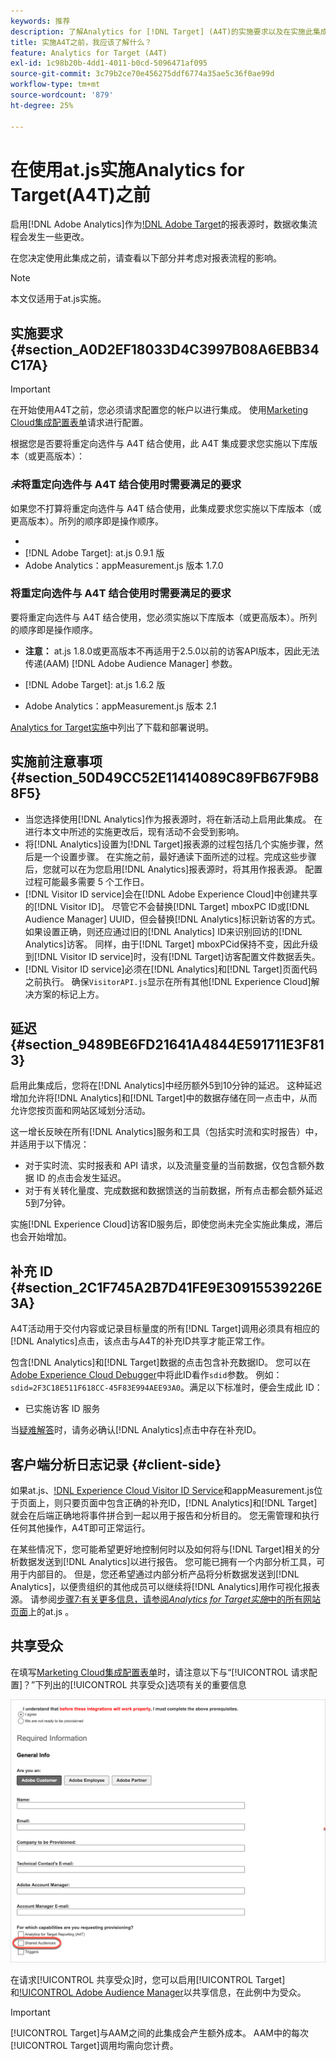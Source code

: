 ```yaml
---
keywords: 推荐
description: 了解Analytics for [!DNL Target] (A4T)的实施要求以及在实施此集成之前应考虑的事项。
title: 实施A4T之前，我应该了解什么？
feature: Analytics for Target (A4T)
exl-id: 1c98b20b-4dd1-4011-b0cd-5096471af095
source-git-commit: 3c79b2ce70e456275ddf6774a35ae5c36f0ae99d
workflow-type: tm+mt
source-wordcount: '879'
ht-degree: 25%

---
```


# 在使用at.js实施Analytics for Target(A4T)之前

启用[!DNL Adobe Analytics]作为[!DNL Adobe Target](A4T)的报表源时，数据收集流程会发生一些更改。

在您决定使用此集成之前，请查看以下部分并考虑对报表流程的影响。

>[!NOTE]
>
>本文仅适用于at.js实施。

## 实施要求 {#section_A0D2EF18033D4C3997B08A6EBB34C17A}

>[!IMPORTANT]
>
>在开始使用A4T之前，您必须请求配置您的帐户以进行集成。 使用[Marketing Cloud集成配置表单](https://www.adobe.com/go/audiences_cn)请求进行配置。

根据您是否要将重定向选件与 A4T 结合使用，此 A4T 集成要求您实施以下库版本（或更高版本）：

### *未*&#x200B;将重定向选件与 A4T 结合使用时需要满足的要求

如果您不打算将重定向选件与 A4T 结合使用，此集成要求您实施以下库版本（或更高版本）。所列的顺序即是操作顺序。

* [!DNL Experience Cloud Visitor ID Service]:visitorAPI.js版本1.8.0
* [!DNL Adobe Target]: at.js 0.9.1 版
* Adobe Analytics：appMeasurement.js 版本 1.7.0

### 将重定向选件与 A4T 结合使用时需要满足的要求

要将重定向选件与 A4T 结合使用，您必须实施以下库版本（或更高版本）。所列的顺序即是操作顺序。

* [!DNL Experience Cloud Visitor ID Service]:visitorAPI.js版本2.3.0

   **注意：**  at.js 1.8.0或更高版本不再适用于2.5.0以前的访客API版本，因此无法传递(AAM) [!DNL Adobe Audience Manager] 参数。

* [!DNL Adobe Target]: at.js 1.6.2 版

* Adobe Analytics：appMeasurement.js 版本 2.1

[Analytics for Target实施](/help/c-integrating-target-with-mac/a4t/a4timplementation.md)中列出了下载和部署说明。

## 实施前注意事项 {#section_50D49CC52E11414089C89FB67F9B88F5}

* 当您选择使用[!DNL Analytics]作为报表源时，将在新活动上启用此集成。 在进行本文中所述的实施更改后，现有活动不会受到影响。
* 将[!DNL Analytics]设置为[!DNL Target]报表源的过程包括几个实施步骤，然后是一个设置步骤。 在实施之前，最好通读下面所述的过程。完成这些步骤后，您就可以在为您启用[!DNL Analytics]报表源时，将其用作报表源。 配置过程可能最多需要 5 个工作日。
* [!DNL Visitor ID service]会在[!DNL Adobe Experience Cloud]中创建共享的[!DNL Visitor ID]。 尽管它不会替换[!DNL Target] mboxPC ID或[!DNL Audience Manager] UUID，但会替换[!DNL Analytics]标识新访客的方式。 如果设置正确，则还应通过旧的[!DNL Analytics] ID来识别回访的[!DNL Analytics]访客。 同样，由于[!DNL Target] mboxPCid保持不变，因此升级到[!DNL Visitor ID service]时，没有[!DNL Target]访客配置文件数据丢失。
* [!DNL Visitor ID service]必须在[!DNL Analytics]和[!DNL Target]页面代码之前执行。 确保`VisitorAPI.js`显示在所有其他[!DNL Experience Cloud]解决方案的标记上方。

## 延迟 {#section_9489BE6FD21641A4844E591711E3F813}

启用此集成后，您将在[!DNL Analytics]中经历额外5到10分钟的延迟。 这种延迟增加允许将[!DNL Analytics]和[!DNL Target]中的数据存储在同一点击中，从而允许您按页面和网站区域划分活动。

这一增长反映在所有[!DNL Analytics]服务和工具（包括实时流和实时报告）中，并适用于以下情况：

* 对于实时流、实时报表和 API 请求，以及流量变量的当前数据，仅包含额外数据 ID 的点击会发生延迟。
* 对于有关转化量度、完成数据和数据馈送的当前数据，所有点击都会额外延迟5到7分钟。

实施[!DNL Experience Cloud]访客ID服务后，即使您尚未完全实施此集成，滞后也会开始增加。

## 补充 ID {#section_2C1F745A2B7D41FE9E30915539226E3A}

A4T活动用于交付内容或记录目标量度的所有[!DNL Target]调用必须具有相应的[!DNL Analytics]点击，该点击与A4T的补充ID共享才能正常工作。

包含[!DNL Analytics]和[!DNL Target]数据的点击包含补充数据ID。 您可以在[Adobe Experience Cloud Debugger](https://experienceleague.adobe.com/docs/debugger/using/experience-cloud-debugger.html)中将此ID看作`sdid`参数。 例如：`sdid=2F3C18E511F618CC-45F83E994AEE93A0`。满足以下标准时，便会生成此 ID：

* 已实施访客 ID 服务

当[疑难解答](/help/c-integrating-target-with-mac/a4t/c-a4t-troubleshooting/a4t-troubleshooting.md)时，请务必确认[!DNL Analytics]点击中存在补充ID。

## 客户端分析日志记录 {#client-side}

如果at.js、[!DNL Experience Cloud Visitor ID Service]和appMeasurement.js位于页面上，则只要页面中包含正确的补充ID，[!DNL Analytics]和[!DNL Target]就会在后端正确地将事件拼合到一起以用于报告和分析目的。 您无需管理和执行任何其他操作，A4T即可正常运行。

在某些情况下，您可能希望更好地控制何时以及如何将与[!DNL Target]相关的分析数据发送到[!DNL Analytics]以进行报告。 您可能已拥有一个内部分析工具，可用于内部目的。 但是，您还希望通过内部分析产品将分析数据发送到[!DNL Analytics]，以便贵组织的其他成员可以继续将[!DNL Analytics]用作可视化报表源。 请参阅[步骤7:有关更多信息，请参阅&#x200B;*Analytics for Target实施*&#x200B;中的所有网站页面](/help/c-integrating-target-with-mac/a4t/a4timplementation.md#step7)上的at.js 。

## 共享受众

在填写[Marketing Cloud集成配置表单](https://www.adobe.com/go/audiences)时，请注意以下与“[!UICONTROL 请求配置]？”下列出的[!UICONTROL 共享受众]选项有关的重要信息

![请求表单](/help/c-integrating-target-with-mac/a4t/assets/request-form.png)

在请求[!UICONTROL 共享受众]时，您可以启用[!UICONTROL Target]和[!UICONTROL Adobe Audience Manager](AAM)以共享信息，在此例中为受众。

>[!IMPORTANT]
>
>[!UICONTROL Target]与AAM之间的此集成会产生额外成本。 AAM中的每次[!UICONTROL Target]调用均需向您计费。
